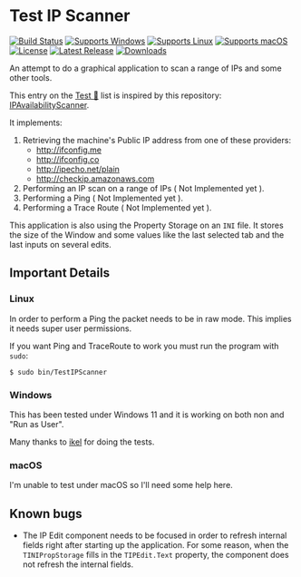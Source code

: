 # Test IP Scanner

[![Build Status](https://github.com/gcarreno/TestIPScanner/actions/workflows/main.lazarus.yml/badge.svg?branch=main)](https://github.com/gcarreno/TestIPScanner/actions)
[![Supports Windows](https://img.shields.io/badge/support-Windows-blue?logo=Windows)](https://github.com/gcarreno/TestIPScanner/releases/latest)
[![Supports Linux](https://img.shields.io/badge/support-Linux-yellow?logo=Linux)](https://github.com/gcarreno/TestIPScanner/releases/latest)
[![Supports macOS](https://img.shields.io/badge/support-macOS-black?logo=macOS)](https://github.com/gcarreno/TestIPScanner/releases/latest)
[![License](https://img.shields.io/github/license/gcarreno/TestIPScanner)](https://github.com/gcarreno/TestIPScanner/blob/master/LICENSE)
[![Latest Release](https://img.shields.io/github/v/release/gcarreno/TestIPScanner?label=latest%20release)](https://github.com/gcarreno/TestIPScanner/releases/latest)
[![Downloads](https://img.shields.io/github/downloads/gcarreno/TestIPScanner/total)](https://github.com/gcarreno/TestIPScanner/releases)

An attempt to do a graphical application to scan a range of IPs and some other tools.

This entry on the [Test 🌟](https://github.com/gcarreno/TestStar) list is inspired by this repository: [IPAvailabilityScanner](https://github.com/vrwallace/IPAvailabilityScanner).

It implements:
1. Retrieving the machine's Public IP address from one of these providers:
    - http://ifconfig.me
    - http://ifconfig.co
    - http://ipecho.net/plain
    - http://checkip.amazonaws.com
2. Performing an IP scan on a range of IPs ( Not Implemented yet ).
3. Performing a Ping ( Not Implemented yet ).
4. Performing a Trace Route ( Not Implemented yet ).

This application is also using the Property Storage on an `INI` file. It stores the size of the Window and some values like the last selected tab and the last inputs on several edits.

## Important Details

### Linux

In order to perform a Ping the packet needs to be in raw mode. This implies it needs super user permissions.

If you want Ping and TraceRoute to work you must run the program with `sudo`:

```console
$ sudo bin/TestIPScanner
```

### Windows

This has been tested under Windows 11 and it is working on both non and "Run as User".

Many thanks to [ikel](https://github.com/ikelaiah) for doing the tests.

### macOS

I'm unable to test under macOS so I'll need some help here.

## Known bugs

- The IP Edit component needs to be focused in order to refresh internal fields right after starting up the application.
    For some reason, when the `TINIPropStorage` fills in the `TIPEdit.Text` property, the component does not refresh the internal fields.
